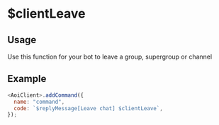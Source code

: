 # $clientLeave

## Usage

Use this function for your bot to leave a group, supergroup or channel

## Example

```javascript
<AoiClient>.addCommand({
  name: "command",
  code: `$replyMessage[Leave chat] $clientLeave`,
});
```
